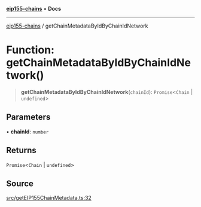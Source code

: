 [**eip155-chains**](../README.md) • **Docs**

***

[eip155-chains](../globals.md) / getChainMetadataByIdByChainIdNetwork

# Function: getChainMetadataByIdByChainIdNetwork()

> **getChainMetadataByIdByChainIdNetwork**(`chainId`): `Promise`\<`Chain` \| `undefined`\>

## Parameters

• **chainId**: `number`

## Returns

`Promise`\<`Chain` \| `undefined`\>

## Source

[src/getEIP155ChainMetadata.ts:32](https://github.com/ivanzzeth/eip155-chains/blob/400ef11db8a06981938f7415f945494cf060a7cb/src/getEIP155ChainMetadata.ts#L32)
